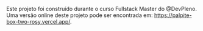 


Este projeto foi construído durante o curso Fullstack Master do @DevPleno. Uma versão online deste projeto pode ser encontrada em: https://palpite-box-two-rosy.vercel.app/.
